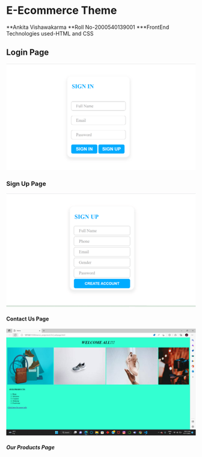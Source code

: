 # E-Ecommerce Theme
**Ankita Vishawakarma
**Roll No-2000540139001
***FrontEnd Technologies used-HTML and CSS
## Login Page
![LoginPage!](https://github.com/AnkitaVishw/Xenonstack.1/blob/main/images/LoginPage.png)
### Sign Up Page
![](https://github.com/zack160/xenonStack/blob/main/images/SignUpPage.png)
#### Contact Us Page
![](https://github.com/AnkitaVishw/Xenonstack.1/blob/main/images/Screenshot%20(12).png)
##### Our Products Page


